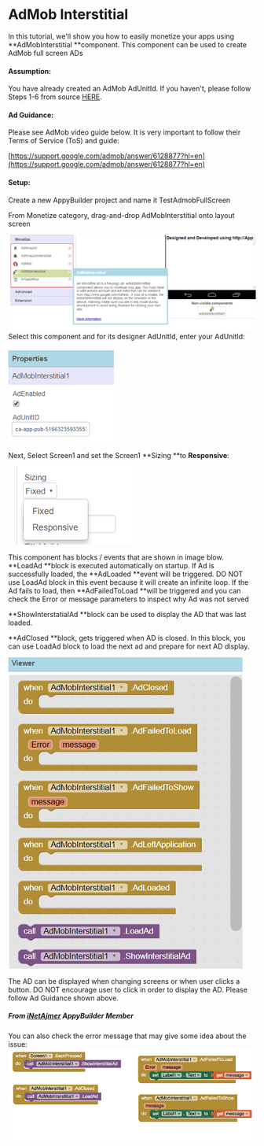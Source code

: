 # AdMob Interstitial

In this tutorial, we'll show you how to easily monetize your apps using **AdMobInterstitial **component. This component can be used to create AdMob full screen ADs

#### Assumption:

You have already created an AdMob AdUnitId. If you haven't, please follow Steps 1-6 from source [HERE](https://quickappninja.zendesk.com/hc/en-us/articles/115000826865-How-to-create-Banner-Admob-Ad-unit-ID-?mobile_site=true).

#### Ad Guidance:

Please see AdMob video guide below. It is very important to follow their Terms of Service \(ToS\) and guide:

[https://support.google.com/admob/answer/6128877?hl=en](https://support.google.com/admob/answer/6128877?hl=en)

#### Setup:

Create a new AppyBuilder project and name it TestAdmobFullScreen

From Monetize category, drag-and-drop AdMobInterstitial onto layout screen

![](/assets/book-admob-1.png)Select this component and for its designer AdUnitId, enter your AdUnitId:

![](/assets/book-admob-2.png)

Next, Select Screen1 and set the Screen1 **Sizing **to **Responsive**:

![](/assets/book-admob-responsive.png)

This component has blocks / events that are shown in image blow. **LoadAd **block is executed automatically on startup. If Ad is successfully loaded, the **AdLoaded **event will be triggered. DO NOT use LoadAd block in this event because it will create an infinite loop. If the Ad fails to load, then **AdFailedToLoad **will be triggered and you can check the Error or message parameters to inspect why Ad was not served

**ShowInterstatialAd **block can be used to display the AD that was last loaded.

**AdClosed **block, gets triggered when AD is closed. In this block, you can use LoadAd block to load the next ad and prepare for next AD display.

![](/assets/book-admob-3.png)

The AD can be displayed when changing screens or when user clicks a button. DO NOT encourage user to click in order to display the AD. Please follow Ad Guidance shown above.



##### From [iNetAjmer](http://community.appybuilder.com/u/inetajmer) AppyBuilder Member

You can also check the error message that may give some idea about the issue:![](/assets/AdMobBlocksErrorChecking.png)

